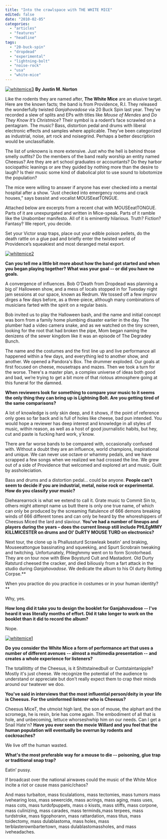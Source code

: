 ```yaml
---
title: "Into the crawlspace with THE WHITE MICE"
edited: false
date: "2010-02-05"
categories:
  - "articles"
  - "features"
  - "headline"
tags:
  - "20-buck-spin"
  - "dropdead"
  - "experimental"
  - "lightning-bolt"
  - "noise-rock"
  - "usa"
  - "white-mice"
---
```


[![whitemice3](http://www.hellbound.ca/wp-content/uploads/2010/02/whitemice3.jpg "whitemice3")](http://www.hellbound.ca/wp-content/uploads/2010/02/whitemice3.jpg) **By Justin M. Norton**

Like the rodents they are named after, **The White Mice** are an elusive target. Here are the known facts; the band is from Providence, R.I. They released the wonderfully twisted _Ganjahovadose_ via 20 Buck Spin last year. They’ve recorded a slew of splits and EPs with titles like _Mouse of Mendes_ and _Do They Know It’s Christmice_? Their symbol is a rodent’s face scrawled on a pentagram. The music? Bass, distortion pedal and drums with liberal electronic effects and samples where applicable. They’ve been categorized as industrial, noise, art rock and noisegrind. Perhaps a better description would be unclassifiable.

The list of unknowns is more extensive. Just who the hell is behind those smelly outfits? Do the members of the band really worship an entity named Cheesus? Are they are art school graduates or accountants? Do they harbor sociopathic leanings or are they guided by nothing more than the desire to laugh? Is their music some kind of diabolical plot to use sound to lobotomize the population?

The mice were willing to answer if anyone has ever checked into a mental hospital after a show. “Just checked into emergency rooms and crack houses,” says bassist and vocalist MOUSEeatTONGUE.

Attached below are excerpts from a recent chat with MOUSEeatTONGUE. Parts of it are unexpurgated and written in Mice-speak. Parts of it ramble like the Unabomber manifesto. All of it is eminently hilarious. Truth? Fiction? Fantasy? We report, you decide.

Set your Victor snap traps, place out your edible poison pellets, do the death rattle on a glue pad and briefly enter the twisted world of Providence’s squeakiest and most deranged metal export.

[![whitemice2](http://www.hellbound.ca/wp-content/uploads/2010/02/whitemice2.jpg "whitemice2")](http://www.hellbound.ca/wp-content/uploads/2010/02/whitemice2.jpg)

**Can you tell me a little bit more about how the band got started and when you began playing together? What was your goal -- or did you have no goals.**

A convergence of influences. Bob O'Death from Dropdead was planning a big ol’ Halloween show, and a mess of locals stopped in for Tuesday night jam sessions at our space, known as Redrum. We tossed off a few improv dirges a few days before, as a three-piece, although many combinations of musicians farted with the spirit on a regular basis.

Bob invited us to play the Halloween bash, and the name and initial concept was born from a family home plumbing disaster earlier in the day. The plumber had a video camera snake, and as we watched on the tiny screen, looking for the root that had broken the pipe, Mom began naming the denizens of the sewer kingdom like it was an episode of The Degradey Bunch.

The name and the costumes and the first line up and live performance all happened within a few days, and everything led to another show, and another. We opened a Pandora's Box. The drummer exploded. Our goals at first focused on cheese, mousetraps and mazes. Then we took a turn for the worse. There's a master plan, a complex universe of ideas both good and bad, we’re trying to get a bit more of that riotous atmosphere going at this funeral for the damned.

**When reviewers look for something to compare your music to it seems the only thing they can bring up is Lightning Bolt. Are you getting tired of the same comparisons?**

A lot of knowledge is only skin deep, and it shows, if the point of reference only goes so far back and is full of holes like cheese, bad pun intended. You would hope a reviewer has deep interest and knowledge in all styles of music, within reason, as well as a host of good journalistic habits, but hey, cut and paste is fucking hard work, y'know.

There are far worse bands to be compared with, occasionally confused with. Without a doubt they are an influence, world champions, inspirational and unique. We can never use octave or whammy pedals, and we have scrapped a few songs when we realized we had crossed the line. We grew out of a side of Providence that welcomed and explored art and music. Guilt by assholeciation.

Bass and drums and a distortion pedal... could be anyone. **People can't seem to decide if you are industrial, metal, noise rock or experimental. How do you classify your music?**

Diehearearrock is what we extend to call it. Grate music to Commit Sin to, others might attempt name us butt there is only one true name, of which can only be produced by the screaming flatulence of 666 demons breaking winds of 666 different tones and can only be heard by the whoreshippers of Cheesus Miced the lard and slaviour. **You've had a number of lineups and players during the years – does the current lineup still include PHLEgMMY KILLMICESTER on drums and Ol' DuRTY MOUSE TURD on electronics?**

Next tour, the clone up is Phallussturd Scrawleak beatin' and braking, Mouseeattongue bassinating and squeeking, and Spurt Scrobrain tweaking and twitching. Unfortunately, Phleghmmy went on to form Scrotorhead. They are on tour now with Blew Boysturd Cult and Mastadont. Old Durty Ratsturd cheesed the cracker, and died biliously from a fart attack in the studio during _Ganjahovadose_. We dedicate the album to his Ol durty Rotting Corpse.**

When you practice do you practice in costumes or in your human identity?**

Why, yes.

**How long did it take you to design the booklet for Ganjahovadose -- I've heard it was literally months of effort. Did it take longer to work on the booklet than it did to record the album?**

Nope.

[![whitemice1](http://www.hellbound.ca/wp-content/uploads/2010/02/whitemice1.jpg "whitemice1")](http://www.hellbound.ca/wp-content/uploads/2010/02/whitemice1.jpg)

**Do you consider the White Mice a form of performance art that uses a number of different avenues -- almost a multimedia presentation -- and creates a whole experience for listeners?**

The totallititty of the Cheesus, is it Shittstainedbull or Cuntstaintanipple? Mostly it's just cheese. We recognize the potential of the audience to understand or appreciate but don't really expect them to crap their minds around our twatever we doo.

**You've said in interviews that the most influential person/deity in your life is Cheesus. For the uninformed listener who is Cheesus?**

Cheesus MiceT, the utmoist high lard, the son of mouse, the alphart and the scromega, he is resin, brie has come again. The embodiment of all that is hole, and unbecoming, lettuce whorseshwhip him on our needs. Can I get a Snail Hate'n? **Have you ever seen the movie Willard and you feel that the human population will eventually be overrun by rodents and cockroaches?**

We live off the human wasted.

**What's the most preferable way for a mouse to die -- poisoning, glue trap or traditional snap trap?**

Eatin’ pussy.

If broadcast over the national airwaves could the music of the White Mice incite a riot or cause mass panic/chaos?

And mass turbaiton, mass ticulalations, mass tectomies, mass tumors mass ivehearing loss, mass sewercide, mass acrings, mass aging, mass uses, mass cots, mass turdofpuppets, mass o kissts, mass stiffs, mass corpone, mass culinizing, mass carades, mass terminds,mass terpees, mass turdstroke, mass tigophorann, mass rattardation, mass titus, mass toidectomy, mass dulablastoma, mass holes, mass terblasterownbartertown, mass dulablastomassholes, and mass iveheadaches.
